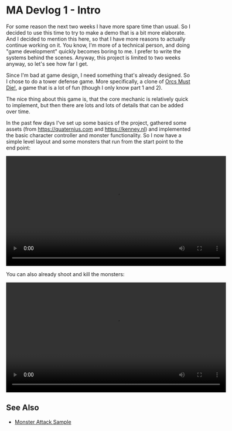 # MA Devlog 1 - Intro

For some reason the next two weeks I have more spare time than usual. So I decided to use this time to try to make a demo that is a bit more elaborate. And I decided to mention this here, so that I have more reasons to actually continue working on it. You know, I'm more of a technical person, and doing "game development" quickly becomes boring to me. I prefer to write the systems behind the scenes. Anyway, this project is limited to two weeks anyway, so let's see how far I get.

Since I'm bad at game design, I need something that's already designed. So I chose to do a tower defense game. More specifically, a clone of [Orcs Must Die!](https://en.wikipedia.org/wiki/Orcs_Must_Die!),  a game that is a lot of fun (though I only know part 1 and 2).

The nice thing about this game is, that the core mechanic is relatively quick to implement, but then there are lots and lots of details that can be added over time.

In the past few days I've set up some basics of the project, gathered some assets (from <https://quaternius.com> and <https://kenney.nl>) and implemented the basic character controller and monster functionality. So I now have a simple level layout and some monsters that run from the start point to the end point:

<video src="media/devlog1/Navigation.mp4" width=600 controls></video>

You can also already shoot and kill the monsters:

<video src="media/devlog1/Shoot.mp4" width=600 controls></video>

## See Also

* [Monster Attack Sample](monster-attack.md)